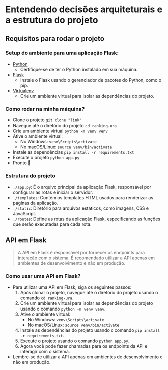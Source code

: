 # Entendendo decisões arquiteturais e a estrutura do projeto

## Requisitos para rodar o projeto

### Setup do ambiente para uma aplicação Flask:

- [Python](https://www.python.org/downloads/)
  - Certifique-se de ter o Python instalado em sua máquina.
- [Flask](https://flask.palletsprojects.com/en/2.0.x/installation/)
  - Instale o Flask usando o gerenciador de pacotes do Python, como o pip.
- [Virtualenv](https://virtualenv.pypa.io/en/latest/installation.html)
  - Crie um ambiente virtual para isolar as dependências do projeto.

### Como rodar na minha máquina?

- Clone o projeto `git clone "link"`
- Navegue até o diretório do projeto `cd ranking-ura`
- Crie um ambiente virtual `python -m venv venv`
- Ative o ambiente virtual:
  - No Windows: `venv\Scripts\activate`
  - No macOS/Linux: `source venv/bin/activate`
- Instale as dependências `pip install -r requirements.txt`
- Execute o projeto `python app.py`
- Pronto 🎉

### Estrutura do projeto

- `./app.py`: É o arquivo principal da aplicação Flask, responsável por configurar as rotas e iniciar o servidor.
- `./templates`: Contém os templates HTML usados para renderizar as páginas da aplicação.
- `./static`: Diretório para arquivos estáticos, como imagens, CSS e JavaScript.
- `./routes`: Define as rotas da aplicação Flask, especificando as funções que serão executadas para cada rota.

## API em Flask

> A API em Flask é responsável por fornecer os endpoints para interação com o sistema.
> É recomendado utilizar a API apenas em ambientes de desenvolvimento e não em produção.

### Como usar uma API em Flask?

- Para utilizar uma API em Flask, siga os seguintes passos:
  1. Após clonar o projeto, navegue até o diretório do projeto usando o comando `cd ranking-ura`.
  2. Crie um ambiente virtual para isolar as dependências do projeto usando o comando `python -m venv venv`.
  3. Ative o ambiente virtual:
     - No Windows: `venv\Scripts\activate`
     - No macOS/Linux: `source venv/bin/activate`
  4. Instale as dependências do projeto usando o comando `pip install -r requirements.txt`.
  5. Execute o projeto usando o comando `python app.py`.
  6. Agora você pode fazer chamadas para os endpoints da API e interagir com o sistema.
- Lembre-se de utilizar a API apenas em ambientes de desenvolvimento e não em produção.
